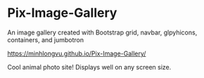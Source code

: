 # Pix-Image-Gallery
An image gallery created with Bootstrap grid, navbar, glpyhicons, containers, and jumbotron

https://minhlongvu.github.io/Pix-Image-Gallery/

Cool animal photo site! Displays well on any screen size.
